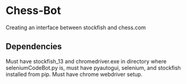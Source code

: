 # Chess-Bot
Creating an interface between stockfish and chess.com

## Dependencies
Must have stockfish_13 and chromedriver.exe in directory where seleniumCodeBot.py is, must have pyautogui, selenium, and stockfish installed from pip. Must have chrome webdriver setup.
